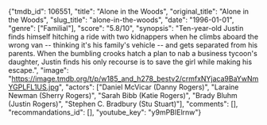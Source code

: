 {"tmdb_id": 106551, "title": "Alone in the Woods", "original_title": "Alone in the Woods", "slug_title": "alone-in-the-woods", "date": "1996-01-01", "genre": ["Familial"], "score": "5.8/10", "synopsis": "Ten-year-old Justin finds himself hitching a ride with two kidnappers when he climbs aboard the wrong van -- thinking it's his family's vehicle -- and gets separated from his parents. When the bumbling crooks hatch a plan to nab a business tycoon's daughter, Justin finds his only recourse is to save the girl while making his escape.", "image": "https://image.tmdb.org/t/p/w185_and_h278_bestv2/crmfxNYjaca9BaYwNmYGPLFL1US.jpg", "actors": ["Daniel McVicar (Danny Rogers)", "Laraine Newman (Sherry Rogers)", "Sarah Bibb (Katie Rogers)", "Brady Bluhm (Justin Rogers)", "Stephen C. Bradbury (Stu Stuart)"], "comments": [], "recommandations_id": [], "youtube_key": "y9mPBIElrnw"}